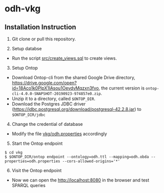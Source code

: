 # odh-vkg

## Installation Instruction

1. Git clone or pull this repository.

2. Setup databse

* Run the script [src/create_views.sql](src/create_views.sql) to create views. 

3. Setup Ontop

*  Download Ontop-cli from the shared Google Drive directory, <https://drive.google.com/open?id=18Aco1k0PlpX1IAsou1OevdvMqzxn3fvo>, the current version is `ontop-cli-4.0.0-SNAPSHOT-20190923-974857e0.zip`. 
* Unzip it to a directory, called `$ONTOP_DIR`.
* Download the Postgres JDBC driver (https://jdbc.postgresql.org/download/postgresql-42.2.8.jar) to `$ONTOP_DIR/jdbc`

4. Change the credential of database

* Modify the file [vkg/odh.properties](vkg/odh.properties) accordingly

5. Start the Ontop endpoint

```console
$ cd vkg
$ $ONTOP_DIR/ontop endpoint --ontology=odh.ttl --mapping=odh.obda --properties=odh.properties --cors-allowed-origins='*'
```

6. Visit the Ontop endpoint
* Now we can open the <http://localhost:8080> in the browser and test SPARQL queries




